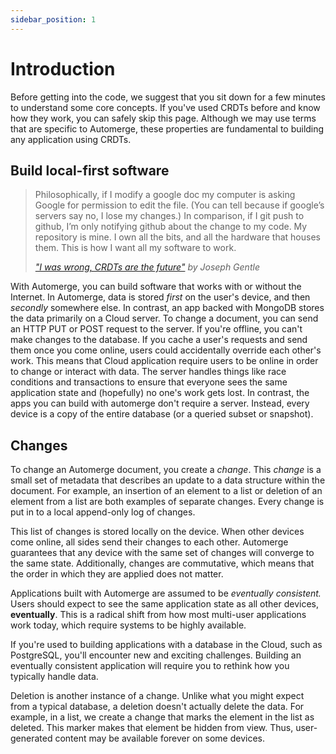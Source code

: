 ```yaml
---
sidebar_position: 1
---
```


# Introduction

Before getting into the code, we suggest that you sit down for a few minutes to understand some core concepts. If you've used CRDTs before and know how they work, you can safely skip this page. Although we may use terms that are specific to Automerge, these properties are fundamental to building any application using CRDTs.  

## Build local-first software

> Philosophically, if I modify a google doc my computer is asking Google for permission to edit the file. (You can tell because if google’s servers say no, I lose my changes.) In comparison, if I git push to github, I’m only notifying github about the change to my code. My repository is mine. I own all the bits, and all the hardware that houses them. This is how I want all my software to work.
>
> *["I was wrong, CRDTs are the future"](https://josephg.com/blog/crdts-are-the-future/) by Joseph Gentle*

With Automerge, you can build software that works with or without the Internet. In Automerge, data is stored *first* on the user's device, and then *secondly* somewhere else. In contrast, an app backed with MongoDB stores the data primarily on a Cloud server. To change a document, you can send an HTTP PUT or POST request to the server. If you're offline, you can't make changes to the database. If you cache a user's requests and send them once you come online, users could accidentally override each other's work. This means that Cloud application require users to be online in order to change or interact with data. The server handles things like race conditions and transactions to ensure that everyone sees the same application state and (hopefully) no one's work gets lost. In contrast, the apps you can build with automerge don't require a server. Instead, every device is a copy of the entire database (or a queried subset or snapshot). 

## Changes

To change an Automerge document, you create a *change*. This *change* is a small set of metadata that describes an update to a data structure within the document. For example, an insertion of an element to a list or deletion of an element from a list are both examples of separate changes. Every change is put in to a local append-only log of changes. 

This list of changes is stored locally on the device. When other devices come online, all sides send their changes to each other. Automerge guarantees that any device with the same set of changes will converge to the same state. Additionally, changes are commutative, which means that the order in which they are applied does not matter.

Applications built with Automerge are assumed to be *eventually consistent.* Users should expect to see the same application state as all other devices, **eventually**. This is a radical shift from how most multi-user applications work today, which require systems to be highly available. 

If you're used to building applications with a database in the Cloud, such as PostgreSQL, you'll encounter new and exciting challenges. Building an eventually consistent application will require you to rethink how you typically handle data.

Deletion is another instance of a change. Unlike what you might expect from a typical database, a deletion doesn't actually delete the data. For example, in a list, we create a change that marks the element in the list as deleted. This marker makes that element be hidden from view. Thus, user-generated content may be available forever on some devices. 

